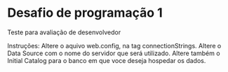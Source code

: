 # Desafio de programação 1
Teste para avaliação de desenvolvedor

Instruções:
Altere o aquivo web.config, na tag connectionStrings.
Altere o Data Source com o nome do servidor que será utilizado.
Altere também o Initial Catalog para o banco em que voce deseja hospedar os dados.
